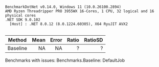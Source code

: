 ```

BenchmarkDotNet v0.14.0, Windows 11 (10.0.26100.2894)
AMD Ryzen Threadripper PRO 3955WX 16-Cores, 1 CPU, 32 logical and 16 physical cores
.NET SDK 9.0.102
  [Host] : .NET 8.0.12 (8.0.1224.60305), X64 RyuJIT AVX2


```
| Method   | Mean | Error | Ratio | RatioSD |
|--------- |-----:|------:|------:|--------:|
| Baseline |   NA |    NA |     ? |       ? |

Benchmarks with issues:
  Benchmarks<TwoGuidTwoStringKeyObject>.Baseline: DefaultJob
